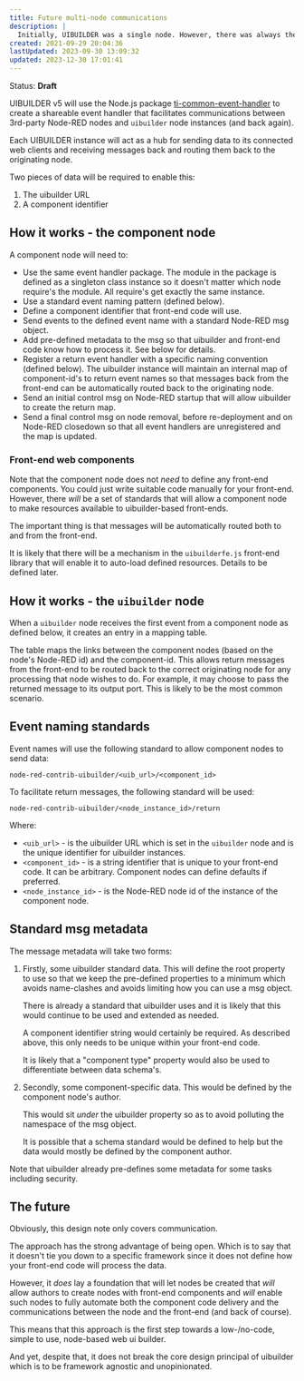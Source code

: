 ```yaml
---
title: Future multi-node communications
description: |
  Initially, UIBUILDER was a single node. However, there was always the intent to offer wider communications from other packages and nodes to UIBUILDER-based front-end's. This document lays out a proposal for how that may happen.
created: 2021-09-29 20:04:36
lastUpdated: 2023-09-30 13:09:32
updated: 2023-12-30 17:01:41
---
```


Status: **Draft**

UIBUILDER v5 will use the Node.js package [ti-common-event-handler](https://github.com/TotallyInformation/ti-common-event-handler) to create a shareable event handler
that facilitates communications between 3rd-party Node-RED nodes and `uibuilder` node instances (and back again).

Each UIBUILDER instance will act as a hub for sending data to its connected web clients and receiving messages back and routing them back to the originating node.

Two pieces of data will be required to enable this:

1. The uibuilder URL
2. A component identifier

## How it works - the component node

A component node will need to:

* Use the same event handler package. The module in the package is defined as a singleton class instance so it doesn't matter which node require's the module. All require's get exactly the same instance.
* Use a standard event naming pattern (defined below).
* Define a component identifier that front-end code will use.
* Send events to the defined event name with a standard Node-RED msg object.
* Add pre-defined metadata to the msg so that uibuilder and front-end code know how to process it. See below for details.
* Register a return event handler with a specific naming convention (defined below).
  The uibuilder instance will maintain an internal map of component-id's to return event names so that messages back from the front-end can be automatically routed back to the originating node.
* Send an initial control msg on Node-RED startup that will allow uibuilder to create the return map.
* Send a final control msg on node removal, before re-deployment and on Node-RED closedown so that all event handlers are unregistered and the map is updated.

### Front-end web components

Note that the component node does not _need_ to define any front-end components. You could just write suitable code manually for your front-end. 
However, there _will_ be a set of standards that will allow a component node to make resources available to uibuilder-based front-ends. 

The important thing is that messages will be automatically routed both to and from the front-end.

It is likely that there will be a mechanism in the `uibuilderfe.js` front-end library that will enable it to auto-load defined resources. Details to be defined later.

## How it works - the `uibuilder` node

When a `uibuilder` node receives the first event from a component node as defined below, it creates an entry in a mapping table.

The table maps the links between the component nodes (based on the node's Node-RED id) and the component-id. 
This allows return messages from the front-end to be routed back to the correct originating node for any processing that node wishes to do. 
For example, it may choose to pass the returned message to its output port. This is likely to be the most common scenario.

## Event naming standards

Event names will use the following standard to allow component nodes to send data:

```
node-red-contrib-uibuilder/<uib_url>/<component_id>
```

To facilitate return messages, the following standard will be used:

```
node-red-contrib-uibuilder/<node_instance_id>/return
```

Where:

* `<uib_url>` - is the uibuilder URL which is set in the `uibuilder` node and is the unique identifier for uibuilder instances.
* `<component_id>` - is a string identifier that is unique to your front-end code. It can be arbitrary. Component nodes can define defaults if preferred.
* `<node_instance_id>` - is the Node-RED node id of the instance of the component node.

## Standard msg metadata

The message metadata will take two forms:

1. Firstly, some uibuilder standard data. This will define the root property to use so that we keep the pre-defined properties to a minimum which avoids name-clashes and avoids limiting how you can use a msg object.
   
   There is already a standard that uibuilder uses and it is likely that this would continue to be used and extended as needed.

   A component identifier string would certainly be required. As described above, this only needs to be unique within your front-end code.

   It is likely that a "component type" property would also be used to differentiate between data schema's. 

2. Secondly, some component-specific data. This would be defined by the component node's author.
   
   This would sit _under_ the uibuilder property so as to avoid polluting the namespace of the msg object.

   It is possible that a schema standard would be defined to help but the data would mostly be defined by the component author.

Note that uibuilder already pre-defines some metadata for some tasks including security.

## The future

Obviously, this design note only covers communication. 

The approach has the strong advantage of being open. Which is to say that it doesn't tie you down to a specific framework since it does not define how your
front-end code will process the data.

However, it _does_ lay a foundation that will let nodes be created that _will_ allow authors to create nodes with front-end components and _will_ enable such nodes to fully automate both the component code delivery and the communications between the node and the front-end (and back of course).

This means that this approach is the first step towards a low-/no-code, simple to use, node-based web ui builder.

And yet, despite that, it does not break the core design principal of uibuilder which is to be framework agnostic and unopinionated.
